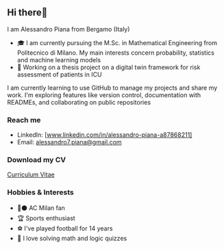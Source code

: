 ## Hi there👋

I am Alessandro Piana from Bergamo (Italy)
- 🎓 I am currently pursuing the M.Sc. in Mathematical Engineering from Politecnico di Milano. My main interests concern probability, statistics and machine learning models
- 💼 Working on a thesis project on a digital twin framework for risk assessment of patients in ICU

I am currently learning to use GitHub to manage my projects and share my work. I'm exploring features like version control, documentation with READMEs, and collaborating on public repositories

### Reach me
- LinkedIn: [www.linkedin.com/in/alessandro-piana-a87868211]
- Email: alessandro7.piana@gmail.com

### Download my CV
[Curriculum Vitae](./CurriculumVitae.pdf)

### Hobbies & Interests
- 🔴⚫ AC Milan fan
- 🏆 Sports enthusiast
- ⚽ I've played football for 14 years
- 🧮 I love solving math and logic quizzes

<!--
**alepiana/alepiana** is a ✨ _special_ ✨ repository because its `README.md` (this file) appears on your GitHub profile.

Here are some ideas to get you started:

- 🔭 I’m currently working on ...
- 🌱 I’m currently learning ...
- 👯 I’m looking to collaborate on ...
- 🤔 I’m looking for help with ...
- 💬 Ask me about ...
- 📫 How to reach me: ...
- 😄 Pronouns: ...
- ⚡ Fun fact: ...
-->
